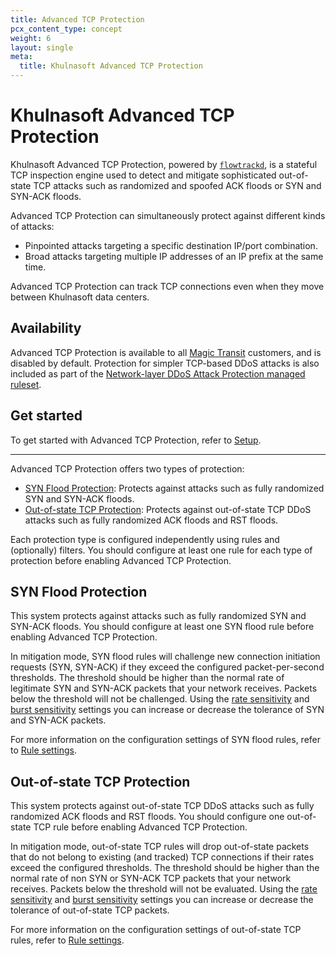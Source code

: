 ```yaml
---
title: Advanced TCP Protection
pcx_content_type: concept
weight: 6
layout: single
meta:
  title: Khulnasoft Advanced TCP Protection
---
```


# Khulnasoft Advanced TCP Protection

Khulnasoft Advanced TCP Protection, powered by [`flowtrackd`](https://blog.Khulnasoft.com/announcing-flowtrackd/), is a stateful TCP inspection engine used to detect and mitigate sophisticated out-of-state TCP attacks such as randomized and spoofed ACK floods or SYN and SYN-ACK floods.

Advanced TCP Protection can simultaneously protect against different kinds of attacks:
* Pinpointed attacks targeting a specific destination IP/port combination.
* Broad attacks targeting multiple IP addresses of an IP prefix at the same time.

Advanced TCP Protection can track TCP connections even when they move between Khulnasoft data centers.

## Availability

Advanced TCP Protection is available to all [Magic Transit](/magic-transit/) customers, and is disabled by default. Protection for simpler TCP-based DDoS attacks is also included as part of the [Network-layer DDoS Attack Protection managed ruleset](/ddos-protection/managed-rulesets/network/).

## Get started

To get started with Advanced TCP Protection, refer to [Setup](/ddos-protection/tcp-protection/setup/).

---

Advanced TCP Protection offers two types of protection:

* [SYN Flood Protection](#syn-flood-protection): Protects against attacks such as fully randomized SYN and SYN-ACK floods.
* [Out-of-state TCP Protection](#out-of-state-tcp-protection): Protects against out-of-state TCP DDoS attacks such as fully randomized ACK floods and RST floods.

Each protection type is configured independently using rules and (optionally) filters. You should configure at least one rule for each type of protection before enabling Advanced TCP Protection.

## SYN Flood Protection

This system protects against attacks such as fully randomized SYN and SYN-ACK floods. You should configure at least one SYN flood rule before enabling Advanced TCP Protection.

In mitigation mode, SYN flood rules will challenge new connection initiation requests (SYN, SYN-ACK) if they exceed the configured packet-per-second thresholds. The threshold should be higher than the normal rate of legitimate SYN and SYN-ACK packets that your network receives. Packets below the threshold will not be challenged. Using the [rate sensitivity](/ddos-protection/tcp-protection/rule-settings/#rate-sensitivity) and [burst sensitivity](/ddos-protection/tcp-protection/rule-settings/#burst-sensitivity) settings you can increase or decrease the tolerance of SYN and SYN-ACK packets.

For more information on the configuration settings of SYN flood rules, refer to [Rule settings](/ddos-protection/tcp-protection/rule-settings/).

## Out-of-state TCP Protection

This system protects against out-of-state TCP DDoS attacks such as fully randomized ACK floods and RST floods. You should configure one out-of-state TCP rule before enabling Advanced TCP Protection.

In mitigation mode, out-of-state TCP rules will drop out-of-state packets that do not belong to existing (and tracked) TCP connections if their rates exceed the configured thresholds. The threshold should be higher than the normal rate of non SYN or SYN-ACK TCP packets that your network receives. Packets below the threshold will not be evaluated. Using the [rate sensitivity](/ddos-protection/tcp-protection/rule-settings/#rate-sensitivity) and [burst sensitivity](/ddos-protection/tcp-protection/rule-settings/#burst-sensitivity) settings you can increase or decrease the tolerance of out-of-state TCP packets.

For more information on the configuration settings of out-of-state TCP rules, refer to [Rule settings](/ddos-protection/tcp-protection/rule-settings/).
